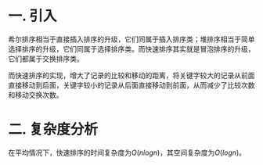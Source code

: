 # 一. 引入

希尔排序相当于直接插入排序的升级，它们同属于插入排序类；堆排序相当于简单选择排序的升级，它们同属于选择排序类。而快速排序其实就是冒泡排序的升级，它们都属于交换排序类。

而快速排序的实现，增大了记录的比较和移动的距离，将关键字较大的记录从前面直接移动到后面，关键字较小的记录从后面直接移动到前面，从而减少了比较次数和移动交换次数。



# 二. 复杂度分析

在平均情况下，快速排序的时间复杂度为$O(nlog n)$，其空间复杂度为$O(log n)$。
